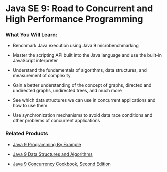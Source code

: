 # Java SE 9: Road to Concurrent and High Performance Programming


### What You Will Learn:

* Benchmark Java execution using Java 9 microbenchmarking

* Master the scripting API built into the Java language and use the built-in JavaScript interpreter

* Understand the fundamentals of algorithms, data structures, and measurement of complexity

* Gain a better understanding of the concept of graphs, directed and undirected graphs, undirected trees, and much more

* See which data structures we can use in concurrent applications and how to use them

* Use synchronization mechanisms to avoid data race conditions and other problems of concurrent applications

### Related Products

* [Java 9 Programming By Example](https://www.packtpub.com/application-development/java-9-programming-example)

* [Java 9 Data Structures and Algorithms](https://www.packtpub.com/application-development/java-9-data-structures-and-algorithms)

* [Java 9 Concurrency Cookbook, Second Edition](https://www.packtpub.com/application-development/java-9-concurrency-cookbook-second-edition)